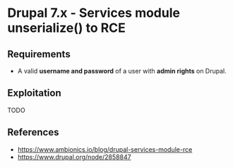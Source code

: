 # Drupal 7.x  - Services module unserialize() to RCE

## Requirements

 - A valid **username and password** of a user with **admin rights** on Drupal.

## Exploitation

TODO

## References
 - https://www.ambionics.io/blog/drupal-services-module-rce
 - https://www.drupal.org/node/2858847
